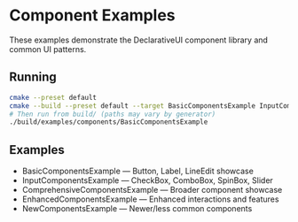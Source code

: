 # Component Examples

These examples demonstrate the DeclarativeUI component library and common UI patterns.

## Running

```bash
cmake --preset default
cmake --build --preset default --target BasicComponentsExample InputComponentsExample ComprehensiveComponentsExample EnhancedComponentsExample NewComponentsExample
# Then run from build/ (paths may vary by generator)
./build/examples/components/BasicComponentsExample
```

## Examples

- BasicComponentsExample — Button, Label, LineEdit showcase
- InputComponentsExample — CheckBox, ComboBox, SpinBox, Slider
- ComprehensiveComponentsExample — Broader component showcase
- EnhancedComponentsExample — Enhanced interactions and features
- NewComponentsExample — Newer/less common components
